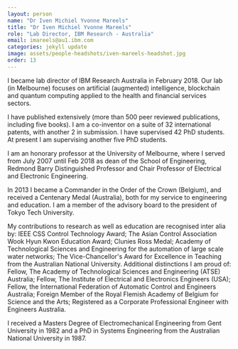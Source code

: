 ```yaml
---
layout: person
name: "Dr Iven Michiel Yvonne Mareels"
title: "Dr Iven Michiel Yvonne Mareels"
role: "Lab Director, IBM Research - Australia"
email: imareels@au1.ibm.com
categories: jekyll update
image: assets/people-headshots/iven-mareels-headshot.jpg
order: 13
---
```

I became lab director of IBM Research Australia in February 2018. Our lab (in Melbourne) focuses on artificial (augmented) intelligence, blockchain and quantum computing applied to the health and financial services sectors.

I have published extensively (more than 500 peer reviewed publications, including five books). I am a co-inventor on a suite of 32 international patents, with another 2 in submission. I have supervised 42 PhD students. At present I am supervising another five PhD students.

I am an honorary professor at the University of Melbourne, where I served from July 2007 until Feb 2018 as dean of the School of Engineering, Redmond Barry Distinguished Professor and Chair Professor of Electrical and Electronic Engineering.

In 2013 I became a Commander in the Order of the Crown (Belgium), and received a Centenary Medal (Australia), both for my service to engineering and education. I am a member of the advisory board to the president of Tokyo Tech University.

My contributions to research as well as education are recognised inter alia by: IEEE CSS Control Technology Award; The Asian Control Association Wook Hyun Kwon Education Award; Clunies Ross Medal; Academy of Technological Sciences and Engineering for the automation of large scale water networks; The Vice-Chancellor's Award for Excellence in Teaching from the Australian National University. Additional distinctions I am proud of: Fellow, The Academy of Technological Sciences and Engineering (ATSE) Australia; Fellow, The Institute of Electrical and Electronics Engineers (USA); Fellow, the International Federation of Automatic Control and Engineers Australia; Foreign Member of the Royal Flemish Academy of Belgium for Science and the Arts; Registered as a Corporate Professional Engineer with Engineers Australia.

I received a Masters Degree of Electromechanical Engineering from Gent University in 1982 and a PhD in Systems Engineering from the Australian National University in 1987.
